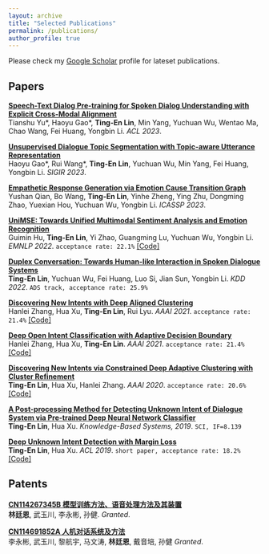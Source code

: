 ```yaml
---
layout: archive
title: "Selected Publications"
permalink: /publications/
author_profile: true
---
```

Please check my [Google Scholar](https://scholar.google.com/citations?user=XNdFVMAAAAAJ&hl=en) profile for lateset publications.
 <!-- (* denotes equal contribution) -->

## Papers
<b>[Speech-Text Dialog Pre-training for Spoken Dialog Understanding with Explicit Cross-Modal Alignment]()</b> <br> 
Tianshu Yu\*, Haoyu Gao\*, <b>Ting-En Lin</b>, Min Yang, Yuchuan Wu, Wentao Ma, Chao Wang, Fei Huang, Yongbin Li. <i>ACL 2023</i>.

<b>[Unsupervised Dialogue Topic Segmentation with Topic-aware Utterance Representation](https://arxiv.org/pdf/2305.02747.pdf)</b> <br> 
Haoyu Gao\*, Rui Wang\*, <b>Ting-En Lin</b>, Yuchuan Wu, Min Yang, Fei Huang, Yongbin Li. <i>SIGIR 2023</i>.

<b>[Empathetic Response Generation via Emotion Cause Transition Graph](https://arxiv.org/pdf/2205.15060)</b> <br> 
Yushan Qian, Bo Wang, <b>Ting-En Lin</b>, Yinhe Zheng, Ying Zhu, Dongming Zhao, Yuexian Hou, Yuchuan Wu, Yongbin Li. <i>ICASSP 2023</i>.

<b>[UniMSE: Towards Unified Multimodal Sentiment Analysis and Emotion Recognition](https://arxiv.org/pdf/2205.15060)</b> <br> 
Guimin Hu, <b>Ting-En Lin</b>, Yi Zhao, Guangming Lu, Yuchuan Wu, Yongbin Li. <i>EMNLP 2022</i>. `acceptance rate: 22.1%` [[Code]](https://github.com/lemei/unimse)

<b>[Duplex Conversation: Towards Human-like Interaction in Spoken Dialogue Systems](https://arxiv.org/pdf/2205.15060)</b> <br> 
<b>Ting-En Lin</b>, Yuchuan Wu, Fei Huang, Luo Si, Jian Sun, Yongbin Li. <i>KDD 2022</i>. `ADS track, acceptance rate: 25.9%`

<b>[Discovering New Intents with Deep Aligned Clustering](https://ojs.aaai.org/index.php/AAAI/article/view/17689/17496)</b> <br> 
Hanlei Zhang, Hua Xu, <b>Ting-En Lin</b>, Rui Lyu. <i>AAAI 2021</i>. `acceptance rate: 21.4%` [[Code]](https://github.com/thuiar/TEXTOIR)

<b>[Deep Open Intent Classification with Adaptive Decision Boundary](https://www.aaai.org/AAAI21Papers/AAAI-9723.ZhangH.pdf)</b> <br> 
Hanlei Zhang, Hua Xu, <b>Ting-En Lin</b>. <i>AAAI 2021</i>. `acceptance rate: 21.4%` [[Code]](https://github.com/thuiar/TEXTOIR)

<b>[Discovering New Intents via Constrained Deep Adaptive Clustering with Cluster Refinement](https://ojs.aaai.org/index.php/AAAI/article/download/6353/6209)</b> <br> 
<b>Ting-En Lin</b>, Hua Xu, Hanlei Zhang. <i>AAAI 2020</i>. `acceptance rate: 20.6%` [[Code]](https://github.com/thuiar/CDAC-plus/)

<b>[A Post-processing Method for Detecting Unknown Intent of Dialogue System via Pre-trained Deep Neural Network Classifier](https://www.sciencedirect.com/science/article/abs/pii/S0950705119304034)</b> <br> 
<b>Ting-En Lin</b>, Hua Xu. <i>Knowledge-Based Systems, 2019</i>. `SCI, IF=8.139`

<b>[Deep Unknown Intent Detection with Margin Loss](https://aclanthology.org/P19-1548.pdf)</b> <br> 
<b>Ting-En Lin</b>, Hua Xu. <i>ACL 2019</i>. `short paper, acceptance rate: 18.2%` [[Code]](https://github.com/thuiar/DeepUnkID)

<!-- <b>[Automated Machine Learning for Internet of Things](https://ieeexplore.ieee.org/abstract/document/7991112)</b> <br> 
Che-Min Chung, Cai-Cing Chen, Wei-Ping Shih, <b>Ting-En Lin</b>, Rui-Jun Yeh, Iru Wang. <i>ICCE-TW 2017</i>. -->


## Patents
<b>[CN114267345B 模型训练方法、语音处理方法及其装置](https://patents.google.com/patent/CN114267345B/zh)</b> <br> 
<b>林廷恩</b>, 武玉川, 李永彬, 孙健. <i>Granted</i>.

<b>[CN114691852A 人机对话系统及方法](https://patents.google.com/patent/CN114691852A/zh)</b> <br> 
李永彬, 武玉川, 黎航宇, 马文涛, <b>林廷恩</b>, 戴音培, 孙健 <i>Granted</i>.
<!-- 
<b>[CN113887554A 处理反馈语的方法以及装置](https://patents.google.com/patent/CN113887554A/zh)</b> <br> 
<b>林廷恩</b>, 武玉川, 李永彬, 孙健. <i>Under review</i>.

<b>[CN114077666A 对话意图分类方法、装置和非易失性计算机存储介质](https://patents.google.com/patent/CN114077666A/zh)</b> <br> 
徐华, 张瀚镭, <b>林廷恩</b>. <i>Under review</i>.
 -->
<!-- https://www.patentguru.com/cn/search?inventor=%22%E6%9E%97%E5%BB%B7%E6%81%A9%22&assignee=%22%E9%98%BF%E9%87%8C%E5%B7%B4%E5%B7%B4%E8%BE%BE%E6%91%A9%E9%99%A2%EF%BC%88%E6%9D%AD%E5%B7%9E%EF%BC%89%E7%A7%91%E6%8A%80%E6%9C%89%E9%99%90%E5%85%AC%E5%8F%B8%22%2C%22%E6%B8%85%E5%8D%8E%E5%A4%A7%E5%AD%A6%22 -->
